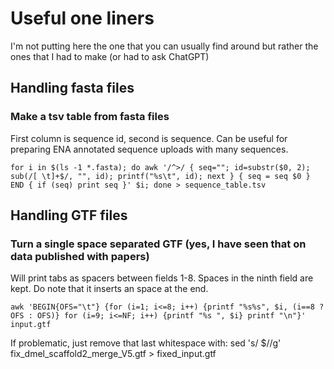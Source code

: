 # Useful one liners

I'm not putting here the one that you can usually find around but rather the ones that I had to make (or had to ask ChatGPT)
## Handling fasta files

### Make a tsv table from fasta files

First column is sequence id, second is sequence. Can be useful for preparing ENA annotated sequence uploads with many sequences.

```for i in $(ls -1 *.fasta); do awk '/^>/ { seq=""; id=substr($0, 2); sub(/[ \t]+$/, "", id); printf("%s\t", id); next } { seq = seq $0 } END { if (seq) print seq }' $i; done > sequence_table.tsv```

## Handling GTF files

### Turn a single space separated GTF (yes, I have seen that on data published with papers)
Will print tabs as spacers between fields 1-8. Spaces in the ninth field are kept. Do note that it inserts an space at the end.

```awk 'BEGIN{OFS="\t"} {for (i=1; i<=8; i++) {printf "%s%s", $i, (i==8 ? OFS : OFS)} for (i=9; i<=NF; i++) {printf "%s ", $i} printf "\n"}' input.gtf```

If problematic, just remove that last whitespace with:
sed 's/ $//g' fix_dmel_scaffold2_merge_V5.gtf > fixed_input.gtf
